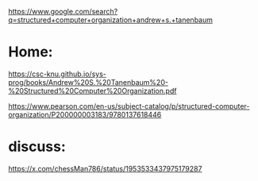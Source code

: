 https://www.google.com/search?q=structured+computer+organization+andrew+s.+tanenbaum

# Home:
https://csc-knu.github.io/sys-prog/books/Andrew%20S.%20Tanenbaum%20-%20Structured%20Computer%20Organization.pdf

https://www.pearson.com/en-us/subject-catalog/p/structured-computer-organization/P200000003183/9780137618446

# discuss:
https://x.com/chessMan786/status/1953533437975179287
